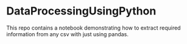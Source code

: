 # DataProcessingUsingPython
This repo contains a notebook demonstrating how to extract required information from any csv with just using pandas. 

